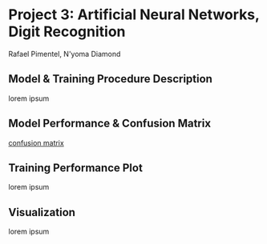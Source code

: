 # Project 3: Artificial Neural Networks, Digit Recognition

Rafael Pimentel, N'yoma Diamond

## Model & Training Procedure Description

lorem ipsum

## Model Performance & Confusion Matrix

[confusion matrix](confusion-matrix.png)

## Training Performance Plot

lorem ipsum

## Visualization

lorem ipsum
